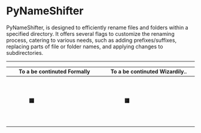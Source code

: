 
# PyNameShifter

PyNameShifter, is designed to efficiently rename files and folders within a specified directory. It offers several flags to customize the renaming process, catering to various needs, such as adding prefixes/suffixes, replacing parts of file or folder names, and applying changes to subdirectories.

___

| To a be continuted Formally | To a be continuted Wizardily.. |
| -------- | -------- |
| <img src="./ReadMeS/assets/image-1.png" style="max-width: 50%; height: auto;scale: 0.1"> | <img src="./ReadMeS/assets/image-2.png" style="max-width: 50%; height: auto;scale: 0.1"> | 
